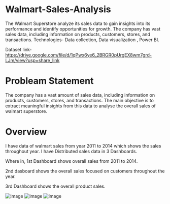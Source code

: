 # Walmart-Sales-Analysis
The Walmart Superstore analyze its sales data to gain insights into its performance and identify opportunities for growth. The company has vast sales data, including information on products, customers, stores, and transactions. Technologies- Data collection, Data visualization , Power BI.

Dataset link- https://drive.google.com/file/d/1qPwx6ye6_2BRGR0pUrgEX8wm7grd-LJm/view?usp=share_link

# Probleam Statement
The company has a vast amount of sales data, including information on products, customers, stores, and transactions. The main objective is to extract meaningful insights from this data to analyse the overall sales of walmart superstore. 

# Overview
I have data of walmart sales from year 2011 to 2014 which shows the sales throughout year.
I have Distributed sales data in 3 Dashboards.

Where in, 1st Dashboard shows overall sales from 2011 to 2014.

2nd dasboard shows the overall sales focused on customers throughout the year.

3rd Dashboard shows the overall product sales.


![image](https://github.com/shru078/Walmart-Sales-Analysis/assets/122980571/b5f083d2-668d-4879-9d26-30b5f8cd5da7)
![image](https://github.com/shru078/Walmart-Sales-Analysis/assets/122980571/f497cf04-3fdc-4301-88dc-c3802c3e2ef6)
![image](https://github.com/shru078/Walmart-Sales-Analysis/assets/122980571/a102bacf-12c4-4e9b-ae1f-a39574610ede)


